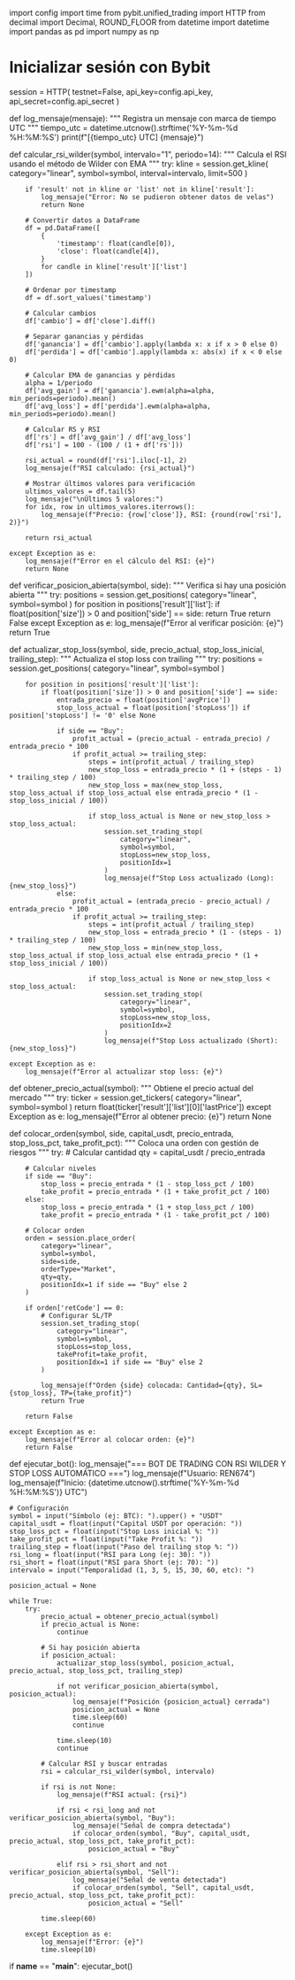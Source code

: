 import config
import time
from pybit.unified_trading import HTTP
from decimal import Decimal, ROUND_FLOOR
from datetime import datetime
import pandas as pd
import numpy as np

# Inicializar sesión con Bybit
session = HTTP(
    testnet=False,
    api_key=config.api_key,
    api_secret=config.api_secret
)

def log_mensaje(mensaje):
    """
    Registra un mensaje con marca de tiempo UTC
    """
    tiempo_utc = datetime.utcnow().strftime('%Y-%m-%d %H:%M:%S')
    print(f"[{tiempo_utc} UTC] {mensaje}")

def calcular_rsi_wilder(symbol, intervalo="1", periodo=14):
    """
    Calcula el RSI usando el método de Wilder con EMA
    """
    try:
        kline = session.get_kline(
            category="linear",
            symbol=symbol,
            interval=intervalo,
            limit=500
        )
        
        if 'result' not in kline or 'list' not in kline['result']:
            log_mensaje("Error: No se pudieron obtener datos de velas")
            return None

        # Convertir datos a DataFrame
        df = pd.DataFrame([
            {
                'timestamp': float(candle[0]),
                'close': float(candle[4]),
            }
            for candle in kline['result']['list']
        ])

        # Ordenar por timestamp
        df = df.sort_values('timestamp')
        
        # Calcular cambios
        df['cambio'] = df['close'].diff()
        
        # Separar ganancias y pérdidas
        df['ganancia'] = df['cambio'].apply(lambda x: x if x > 0 else 0)
        df['perdida'] = df['cambio'].apply(lambda x: abs(x) if x < 0 else 0)
        
        # Calcular EMA de ganancias y pérdidas
        alpha = 1/periodo
        df['avg_gain'] = df['ganancia'].ewm(alpha=alpha, min_periods=periodo).mean()
        df['avg_loss'] = df['perdida'].ewm(alpha=alpha, min_periods=periodo).mean()

        # Calcular RS y RSI
        df['rs'] = df['avg_gain'] / df['avg_loss']
        df['rsi'] = 100 - (100 / (1 + df['rs']))

        rsi_actual = round(df['rsi'].iloc[-1], 2)
        log_mensaje(f"RSI calculado: {rsi_actual}")
        
        # Mostrar últimos valores para verificación
        ultimos_valores = df.tail(5)
        log_mensaje("\nÚltimos 5 valores:")
        for idx, row in ultimos_valores.iterrows():
            log_mensaje(f"Precio: {row['close']}, RSI: {round(row['rsi'], 2)}")

        return rsi_actual

    except Exception as e:
        log_mensaje(f"Error en el cálculo del RSI: {e}")
        return None

def verificar_posicion_abierta(symbol, side):
    """
    Verifica si hay una posición abierta
    """
    try:
        positions = session.get_positions(
            category="linear",
            symbol=symbol
        )
        for position in positions['result']['list']:
            if float(position['size']) > 0 and position['side'] == side:
                return True
        return False
    except Exception as e:
        log_mensaje(f"Error al verificar posición: {e}")
        return True

def actualizar_stop_loss(symbol, side, precio_actual, stop_loss_inicial, trailing_step):
    """
    Actualiza el stop loss con trailing
    """
    try:
        positions = session.get_positions(
            category="linear",
            symbol=symbol
        )
        
        for position in positions['result']['list']:
            if float(position['size']) > 0 and position['side'] == side:
                entrada_precio = float(position['avgPrice'])
                stop_loss_actual = float(position['stopLoss']) if position['stopLoss'] != '0' else None
                
                if side == "Buy":
                    profit_actual = (precio_actual - entrada_precio) / entrada_precio * 100
                    if profit_actual >= trailing_step:
                        steps = int(profit_actual / trailing_step)
                        new_stop_loss = entrada_precio * (1 + (steps - 1) * trailing_step / 100)
                        new_stop_loss = max(new_stop_loss, stop_loss_actual if stop_loss_actual else entrada_precio * (1 - stop_loss_inicial / 100))
                        
                        if stop_loss_actual is None or new_stop_loss > stop_loss_actual:
                            session.set_trading_stop(
                                category="linear",
                                symbol=symbol,
                                stopLoss=new_stop_loss,
                                positionIdx=1
                            )
                            log_mensaje(f"Stop Loss actualizado (Long): {new_stop_loss}")
                else:
                    profit_actual = (entrada_precio - precio_actual) / entrada_precio * 100
                    if profit_actual >= trailing_step:
                        steps = int(profit_actual / trailing_step)
                        new_stop_loss = entrada_precio * (1 - (steps - 1) * trailing_step / 100)
                        new_stop_loss = min(new_stop_loss, stop_loss_actual if stop_loss_actual else entrada_precio * (1 + stop_loss_inicial / 100))
                        
                        if stop_loss_actual is None or new_stop_loss < stop_loss_actual:
                            session.set_trading_stop(
                                category="linear",
                                symbol=symbol,
                                stopLoss=new_stop_loss,
                                positionIdx=2
                            )
                            log_mensaje(f"Stop Loss actualizado (Short): {new_stop_loss}")
                            
    except Exception as e:
        log_mensaje(f"Error al actualizar stop loss: {e}")

def obtener_precio_actual(symbol):
    """
    Obtiene el precio actual del mercado
    """
    try:
        ticker = session.get_tickers(
            category="linear",
            symbol=symbol
        )
        return float(ticker['result']['list'][0]['lastPrice'])
    except Exception as e:
        log_mensaje(f"Error al obtener precio: {e}")
        return None

def colocar_orden(symbol, side, capital_usdt, precio_entrada, stop_loss_pct, take_profit_pct):
    """
    Coloca una orden con gestión de riesgos
    """
    try:
        # Calcular cantidad
        qty = capital_usdt / precio_entrada
        
        # Calcular niveles
        if side == "Buy":
            stop_loss = precio_entrada * (1 - stop_loss_pct / 100)
            take_profit = precio_entrada * (1 + take_profit_pct / 100)
        else:
            stop_loss = precio_entrada * (1 + stop_loss_pct / 100)
            take_profit = precio_entrada * (1 - take_profit_pct / 100)

        # Colocar orden
        orden = session.place_order(
            category="linear",
            symbol=symbol,
            side=side,
            orderType="Market",
            qty=qty,
            positionIdx=1 if side == "Buy" else 2
        )
        
        if orden['retCode'] == 0:
            # Configurar SL/TP
            session.set_trading_stop(
                category="linear",
                symbol=symbol,
                stopLoss=stop_loss,
                takeProfit=take_profit,
                positionIdx=1 if side == "Buy" else 2
            )
            
            log_mensaje(f"Orden {side} colocada: Cantidad={qty}, SL={stop_loss}, TP={take_profit}")
            return True
            
        return False
        
    except Exception as e:
        log_mensaje(f"Error al colocar orden: {e}")
        return False

def ejecutar_bot():
    log_mensaje("=== BOT DE TRADING CON RSI WILDER Y STOP LOSS AUTOMÁTICO ===")
    log_mensaje(f"Usuario: REN674")
    log_mensaje(f"Inicio: {datetime.utcnow().strftime('%Y-%m-%d %H:%M:%S')} UTC")
    
    # Configuración
    symbol = input("Símbolo (ej: BTC): ").upper() + "USDT"
    capital_usdt = float(input("Capital USDT por operación: "))
    stop_loss_pct = float(input("Stop Loss inicial %: "))
    take_profit_pct = float(input("Take Profit %: "))
    trailing_step = float(input("Paso del trailing stop %: "))
    rsi_long = float(input("RSI para Long (ej: 30): "))
    rsi_short = float(input("RSI para Short (ej: 70): "))
    intervalo = input("Temporalidad (1, 3, 5, 15, 30, 60, etc): ")

    posicion_actual = None

    while True:
        try:
            precio_actual = obtener_precio_actual(symbol)
            if precio_actual is None:
                continue

            # Si hay posición abierta
            if posicion_actual:
                actualizar_stop_loss(symbol, posicion_actual, precio_actual, stop_loss_pct, trailing_step)
                
                if not verificar_posicion_abierta(symbol, posicion_actual):
                    log_mensaje(f"Posición {posicion_actual} cerrada")
                    posicion_actual = None
                    time.sleep(60)
                    continue
                
                time.sleep(10)
                continue

            # Calcular RSI y buscar entradas
            rsi = calcular_rsi_wilder(symbol, intervalo)

            if rsi is not None:
                log_mensaje(f"RSI actual: {rsi}")

                if rsi < rsi_long and not verificar_posicion_abierta(symbol, "Buy"):
                    log_mensaje("Señal de compra detectada")
                    if colocar_orden(symbol, "Buy", capital_usdt, precio_actual, stop_loss_pct, take_profit_pct):
                        posicion_actual = "Buy"

                elif rsi > rsi_short and not verificar_posicion_abierta(symbol, "Sell"):
                    log_mensaje("Señal de venta detectada")
                    if colocar_orden(symbol, "Sell", capital_usdt, precio_actual, stop_loss_pct, take_profit_pct):
                        posicion_actual = "Sell"

            time.sleep(60)

        except Exception as e:
            log_mensaje(f"Error: {e}")
            time.sleep(10)

if __name__ == "__main__":
    ejecutar_bot()
